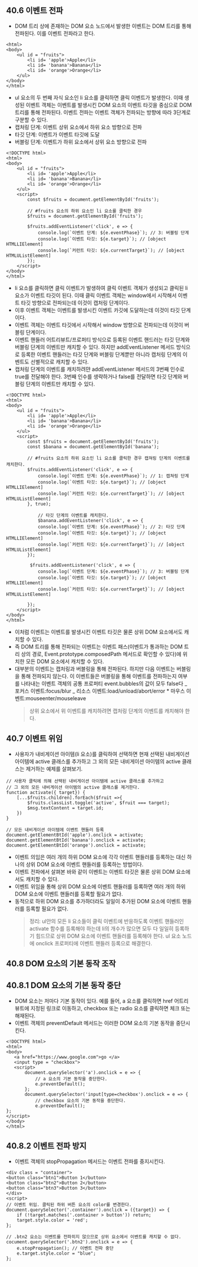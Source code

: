 ## 40.6 이벤트 전파

- DOM 트리 상에 존재하는 DOM 요소 노드에서 발생한 이벤트는 DOM 트리를 통해 전파된다. 이를 이벤트 전파라고 한다.

```
<html>
<body>
    <ul id = "fruits">
        <li id= 'apple'>Apple</li>
        <li id= 'banana'>Banana</li>
        <li id= 'orange'>Orange</li>
    </ul>
</body>
</html>
```

- ul 요소의 두 번째 자식 요소인 li 요소를 클릭하면 클릭 이벤트가 발생한다. 이때 생성된 이벤트 객체는 이벤트를 발생시킨 DOM 요소의 이벤트 타깃을 중심으로 DOM 트리를 통해 전파된다. 이벤트 전파는 이벤트 객체가 전파되는 방향에 따라 3단계로 구분할 수 있다.
- 캡처링 단계: 이벤트 상위 요소에서 하위 요소 방향으로 전파
- 타깃 단계: 이벤트가 이벤트 타깃에 도달
- 버블링 단계: 이벤트가 하위 요소에서 상위 요소 방향으로 전파

```
<!DOCTYPE html>
<html>
<body>
    <ul id = "fruits">
        <li id= 'apple'>Apple</li>
        <li id= 'banana'>Banana</li>
        <li id= 'orange'>Orange</li>
    </ul>
    <script>
        const $fruits = document.getElementById('fruits');

        // #fruits 요소의 하위 요소인 li 요소를 클릭한 경우
        $fruits = document.getElementById('fruits');

        $fruits.addEventListener('click', e => {
            console.log(`이벤트 단계: ${e.eventPhase}`); // 3: 버블링 단계
            console.log(`이벤트 타깃: ${e.target}`); // [object HTMLLIElement]
            console.log(`커런트 타깃: ${e.currentTarget}`); // [object HTMLUListElement]
        });
    </script>
</body>
</html>
```

- li 요소를 클릭하면 클릭 이벤트가 발생하여 클릭 이벤트 객체가 생성되고 클릭된 li 요소가 이벤트 타깃이 된다. 이때 클릭 이벤트 객체는 window에서 시작해서 이벤트 타깃 방향으로 전파되는데 이것이 캡처링 단계이다.
- 이후 이벤트 객체는 이벤트를 발생시킨 이벤트 카깃에 도달하는데 이것이 타깃 단계이다.
- 이벤트 객체는 이벤트 타깃에서 시작해서 window 방향으로 전파되는데 이것이 버블링 단계이다.
- 이벤트 핸들러 어트리뷰트/프로퍼티 방식으로 등록된 이벤트 핸드러는 타깃 단계와 버블링 단계의 이벤트만 캐치할 수 있다. 하지만 addEventListener 메서드 방식으로 등록한 이벤트 핸들러는 타깃 단계와 버블링 단계뿐만 아니라 캡처링 단계의 이벤트도 선별적으로 캐치할 수 있다.
- 캡처링 단계의 이벤트를 캐치하려먄 addEventListener 메서드의 3번째 인수로 true를 전달해야 한다. 3번째 인수를 생략하거나 false를 전달하면 타깃 단계와 버블링 단계의 이벤트만 캐치할 수 있다.

```
<!DOCTYPE html>
<html>
<body>
    <ul id = "fruits">
        <li id= 'apple'>Apple</li>
        <li id= 'banana'>Banana</li>
        <li id= 'orange'>Orange</li>
    </ul>
    <script>
        const $fruits = document.getElementById('fruits');
        const $banana = document.getElementById('banana');

        // #fruits 요소의 하위 요소인 li 요소를 클릭한 경우 캡쳐링 단계의 이벤트를 캐치한다.
        $fruits.addEventListener('click', e => {
            console.log(`이벤트 단계: ${e.eventPhase}`); // 1: 캡쳐링 단계
            console.log(`이벤트 타깃: ${e.target}`); // [object HTMLLIElement]
            console.log(`커런트 타깃: ${e.currentTarget}`); // [object HTMLUListElement]
        }, true);

            // 타깃 단계의 이벤트를 캐치한다.
            $banana.addEventListener('click', e => {
            console.log(`이벤트 단계: ${e.eventPhase}`); // 2: 타깃 단계
            console.log(`이벤트 타깃: ${e.target}`); // [object HTMLLIElement]
            console.log(`커런트 타깃: ${e.currentTarget}`); // [object HTMLUListElement]
        });

         $fruits.addEventListener('click', e => {
            console.log(`이벤트 단계: ${e.eventPhase}`); // 3: 버블링 단계
            console.log(`이벤트 타깃: ${e.target}`); // [object HTMLLIElement]
            console.log(`커런트 타깃: ${e.currentTarget}`); // [object HTMLUListElement]

        });
    </script>
</body>
</html>
```

- 이처럼 이벤트는 이벤트를 발생시킨 이벤트 타깃은 물론 상위 DOM 요소에서도 캐치할 수 있다.
- 즉 DOM 트리를 통해 전파되는 이벤트는 이벤트 패스(이벤트가 통과하는 DOM 트리 상의 경로, Event.prototype.composedPath 메서드로 확인할 수 있다)에 위치한 모든 DOM 요소에서 캐치할 수 있다.
- 대부분의 이벤트는 캡처링과 버블링을 통해 전파된다. 하지만 다음 이벤트는 버블링을 통해 전파되지 않는다. 이 이벤트들은 버블링을 통해 이벤트를 전파하는지 여부를 나타내는 이벤트 객체의 공통 프로퍼티 event.bubbles의 값이 모두 false다
  _ 포커스 이벤트:focus/blur
  _ 리소스 이벤트:load/unload/abort/error \* 마우스 이벤트:mouseenter/mouseleave
  > 상위 요소에서 위 이벤트를 캐치하려면 캡처링 단계의 이벤트를 캐치해야 한다.

## 40.7 이벤트 위임

- 사용자가 내비게이션 아이템(li 요소)를 클릭하여 선택하면 현재 선택된 내비게이션 아이템에 active 클래스를 추가하고 그 외의 모든 내비게이션 아이템의 active 클래스는 제거하는 예제를 살펴보기.

```
// 사용자 클릭에 의해 선택된 내비게이션 아이템에 active 클래스를 추가하고
// 그 외의 모든 내비게이션 아이템의 active 클래스를 제거한다.
function activate({ target}) {
    [...$fruits.children].forEach($fruit =>{
        $fruits.classList.toggle('active', $fruit === target);
        $msg.textContent = target.id;
    })
}

// 모든 내비게이션 아이템에 이벤트 핸들러 등록
document.getElementBtId('apple').onclick = activate;
document.getElementBtId('banana').onclick = activate;
document.getElementBtId('orange').onclick = activate;
```

- 이벤트 의임은 여러 개의 하위 DOM 요소에 각각 이벤트 핸들러를 등록하는 대신 하나의 상위 DOM 요소에 이벤트 핸들러를 등록하는 방법이다.
- 이벤트 전파에서 살펴본 바와 같이 이벤트는 이벤트 타깃은 물론 상위 DOM 요소에서도 캐치할 수 있다.
- 이벤트 위임을 통해 상위 DOM 요소에 이벤트 핸들러를 등록하면 여러 개의 하위 DOM 요소에 이벤트 핸들러를 등록할 필요가 없다.
- 동적으로 하위 DOM 요소를 추가하더라도 일일이 추가된 DOM 요소에 이벤트 핸들러를 등록할 필요가 없다.
  > 정리: ul안의 모든 li 요소들이 클릭 이벤트에 반응하도록 이벤트 핸들러인 activate 함수를 등록해야 하는데 li의 개수가 많으면 모두 다 일일히 등록하기 힘드므로 상위 DOM 요소에 이벤트 핸들러를 등록해야 한다.
  > ul 요소 노드에 onclick 프로퍼티에 이벤트 핸들러 등록으로 해결한다.

## 40.8 DOM 요소의 기본 동작 조작

## 40.8.1 DOM 요소의 기본 동작 중단

- DOM 요소는 저마다 기본 동작이 있다. 예를 들어, a 요소를 클릭하면 href 어트리뷰트에 지정된 링크로 이동하고, checkbox 또는 radio 요소를 클릭하면 체크 또는 해재된다.
- 이벤트 객체의 preventDefault 메서드는 이러한 DOM 요소의 기본 동작을 중단시킨다.

```
<!DOCTYPE html>
<html>
<body>
   <a href="https://www.google.com">go </a>
   <input type = "checkbox">
   <script>
       document.querySelector('a').onclick = e => {
           // a 요소의 기본 동작을 중단한다.
           e.preventDefault();
       };
       document.querySelector('input[type=checkbox').onclick = e => {
           // checkbox 요소의 기본 동작을 중단한다.
           e.preventDefault();
};
</script>
</body>
</html>
```

## 40.8.2 이벤트 전파 방지

- 이벤트 객체의 stopPropagation 메서드는 이벤트 전파를 중지시킨다.

```
<div class = "container">
<button class="btn1">Button 1</button>
<button class="btn2">Button 2</button>
<button class="btn3">Button 3</button>
</div>
<script>
// 이벤트 위임. 클릭된 하위 버튼 요소의 color를 변경한다.
document.querySelector('.container').onclick = ({target}) => {
    if (!target.matches('.container > button')) return;
    target.style.color = 'red';
};

// .btn2 요소는 이벤트를 전파히지 않으므로 상위 요소에서 이벤트를 캐치할 수 없다.
cocument.querySelector('.btn2').onclick = e => {
    e.stopPropagation(); // 이벤트 전파 중단
    e.target.style.color = "blue";
};
```
